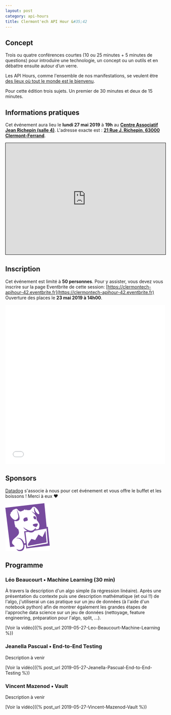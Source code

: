 ```yaml
---
layout: post
category: api-hours
title: Clermont'ech API Hour &#35;42
---
```


## Concept

Trois ou quatre conférences courtes (10 ou 25 minutes + 5 minutes de questions)
pour introduire une technologie, un concept ou un outils et en débattre ensuite
autour d’un verre.

Les API Hours, comme l'ensemble de nos manifestations, se veulent être [des
lieux où tout le monde est le bienvenu](/code-of-conduct.html).

Pour cette édition trois sujets. Un premier de 30 minutes et deux de 15 minutes.


## Informations pratiques

Cet événement aura lieu le **lundi 27 mai 2019** à **19h** au [**Centre Associatif Jean Richepin (salle 4)**](http://www.clermont-ferrand.fr/+-Centre-Richepin-+.html). L'adresse
exacte est : [**21 Rue J. Richepin, 63000 Clermont-Ferrand**](https://www.openstreetmap.org/#map=19/45.78186/3.08506).

<iframe width="100%" height="350" frameborder="0" scrolling="no" marginheight="0" marginwidth="0" src="https://www.openstreetmap.org/export/embed.html?bbox=3.0836096405982976%2C45.780990896595334%2C3.0871394276618958%2C45.78265381775845&amp;layer=mapnik&amp;marker=45.78182142810052%2C3.0853745341300964" style="border: 1px solid black"></iframe>
<br/>

## Inscription

Cet événement est limité à **50 personnes**.  Pour y assister, vous devez vous
inscrire sur la page Eventbrite de cette session: [https://clermontech-apihour-42.eventbrite.fr](https://clermontech-apihour-42.eventbrite.fr)
Ouverture des places le **23 mai 2019 à 14h00**.


<iframe src="//eventbrite.fr/tickets-external?eid=TO_REPLACE&ref=etckt" frameborder="0" height="500" width="100%" vspace="0" hspace="0" marginheight="5" marginwidth="5" scrolling="auto" allowtransparency="true"></iframe>

<br/>

## Sponsors

[Datadog](https://www.datadog.com/) s'associe à nous pour cet événement et
vous offre le buffet et les boissons ! Merci à eux &hearts;

[![](/images/sponsors/datadog.png)](https://www.datadog.com/)

## Programme

### Léo Beaucourt • Machine Learning (30 min)

À travers la description d'un algo simple (la régression linéaire). Après une présentation du contexte puis une description mathématique (et oui !!) de l'algo, j'utiliserai un cas pratique sur un jeu de données (à l'aide d'un notebook python) afin de montrer également les grandes étapes de l'approche data science sur un jeu de données (nettoyage, feature engineering, préparation pour l'algo, split, ...).


[Voir la vidéo]({% post_url 2019-05-27-Leo-Beaucourt-Machine-Learning %})

### Jeanella Pascual • End-to-End Testing

Description à venir


[Voir la vidéo]({% post_url 2019-05-27-Jeanella-Pascual-End-to-End-Testing %})

### Vincent Mazenod • Vault

Description à venir


[Voir la vidéo]({% post_url 2019-05-27-Vincent-Mazenod-Vault %})

